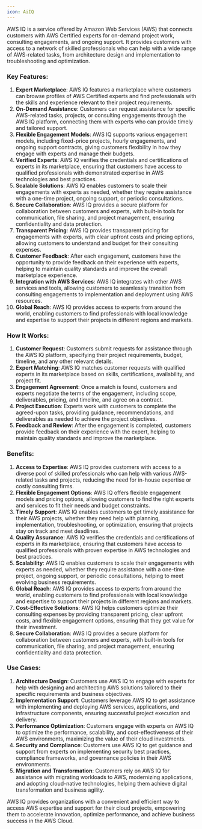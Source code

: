 ```yaml
---
icon: AiIQ
---
```

AWS IQ is a service offered by Amazon Web Services (AWS) that connects customers with AWS Certified experts for on-demand project work, consulting engagements, and ongoing support. It provides customers with access to a network of skilled professionals who can help with a wide range of AWS-related tasks, from architecture design and implementation to troubleshooting and optimization.

### Key Features:

1. **Expert Marketplace**: AWS IQ features a marketplace where customers can browse profiles of AWS Certified experts and find professionals with the skills and experience relevant to their project requirements.
2. **On-Demand Assistance**: Customers can request assistance for specific AWS-related tasks, projects, or consulting engagements through the AWS IQ platform, connecting them with experts who can provide timely and tailored support.
3. **Flexible Engagement Models**: AWS IQ supports various engagement models, including fixed-price projects, hourly engagements, and ongoing support contracts, giving customers flexibility in how they engage with experts and manage their budgets.
4. **Verified Experts**: AWS IQ verifies the credentials and certifications of experts in its marketplace, ensuring that customers have access to qualified professionals with demonstrated expertise in AWS technologies and best practices.
5. **Scalable Solutions**: AWS IQ enables customers to scale their engagements with experts as needed, whether they require assistance with a one-time project, ongoing support, or periodic consultations.
6. **Secure Collaboration**: AWS IQ provides a secure platform for collaboration between customers and experts, with built-in tools for communication, file sharing, and project management, ensuring confidentiality and data protection.
7. **Transparent Pricing**: AWS IQ provides transparent pricing for engagements with experts, with clear upfront costs and pricing options, allowing customers to understand and budget for their consulting expenses.
8. **Customer Feedback**: After each engagement, customers have the opportunity to provide feedback on their experience with experts, helping to maintain quality standards and improve the overall marketplace experience.
9. **Integration with AWS Services**: AWS IQ integrates with other AWS services and tools, allowing customers to seamlessly transition from consulting engagements to implementation and deployment using AWS resources.
10. **Global Reach**: AWS IQ provides access to experts from around the world, enabling customers to find professionals with local knowledge and expertise to support their projects in different regions and markets.

### How It Works:

1. **Customer Request**: Customers submit requests for assistance through the AWS IQ platform, specifying their project requirements, budget, timeline, and any other relevant details.
2. **Expert Matching**: AWS IQ matches customer requests with qualified experts in its marketplace based on skills, certifications, availability, and project fit.
3. **Engagement Agreement**: Once a match is found, customers and experts negotiate the terms of the engagement, including scope, deliverables, pricing, and timeline, and agree on a contract.
4. **Project Execution**: Experts work with customers to complete the agreed-upon tasks, providing guidance, recommendations, and deliverables as needed to achieve the project objectives.
5. **Feedback and Review**: After the engagement is completed, customers provide feedback on their experience with the expert, helping to maintain quality standards and improve the marketplace.

### Benefits:

1. **Access to Expertise**: AWS IQ provides customers with access to a diverse pool of skilled professionals who can help with various AWS-related tasks and projects, reducing the need for in-house expertise or costly consulting firms.
2. **Flexible Engagement Options**: AWS IQ offers flexible engagement models and pricing options, allowing customers to find the right experts and services to fit their needs and budget constraints.
3. **Timely Support**: AWS IQ enables customers to get timely assistance for their AWS projects, whether they need help with planning, implementation, troubleshooting, or optimization, ensuring that projects stay on track and meet deadlines.
4. **Quality Assurance**: AWS IQ verifies the credentials and certifications of experts in its marketplace, ensuring that customers have access to qualified professionals with proven expertise in AWS technologies and best practices.
5. **Scalability**: AWS IQ enables customers to scale their engagements with experts as needed, whether they require assistance with a one-time project, ongoing support, or periodic consultations, helping to meet evolving business requirements.
6. **Global Reach**: AWS IQ provides access to experts from around the world, enabling customers to find professionals with local knowledge and expertise to support their projects in different regions and markets.
7. **Cost-Effective Solutions**: AWS IQ helps customers optimize their consulting expenses by providing transparent pricing, clear upfront costs, and flexible engagement options, ensuring that they get value for their investment.
8. **Secure Collaboration**: AWS IQ provides a secure platform for collaboration between customers and experts, with built-in tools for communication, file sharing, and project management, ensuring confidentiality and data protection.

### Use Cases:

1. **Architecture Design**: Customers use AWS IQ to engage with experts for help with designing and architecting AWS solutions tailored to their specific requirements and business objectives.
2. **Implementation Support**: Customers leverage AWS IQ to get assistance with implementing and deploying AWS services, applications, and infrastructure components, ensuring successful project execution and delivery.
3. **Performance Optimization**: Customers engage with experts on AWS IQ to optimize the performance, scalability, and cost-effectiveness of their AWS environments, maximizing the value of their cloud investments.
4. **Security and Compliance**: Customers use AWS IQ to get guidance and support from experts on implementing security best practices, compliance frameworks, and governance policies in their AWS environments.
5. **Migration and Transformation**: Customers rely on AWS IQ for assistance with migrating workloads to AWS, modernizing applications, and adopting cloud-native technologies, helping them achieve digital transformation and business agility.

AWS IQ provides organizations with a convenient and efficient way to access AWS expertise and support for their cloud projects, empowering them to accelerate innovation, optimize performance, and achieve business success in the AWS Cloud.